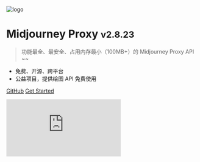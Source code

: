 ![logo](_media/icon.svg)

# Midjourney Proxy <small>v2.8.23</small>

> 功能最全、最安全、占用内存最小（100MB+）的 Midjourney Proxy API ~~

- 免费、开源、跨平台
- 公益项目，提供绘图 API 免费使用

[GitHub](https://github.com/trueai-org/midjourney-proxy)
[Get Started](#)

<!-- 背景图片 -->

![](https://bing.img.run/rand.php)